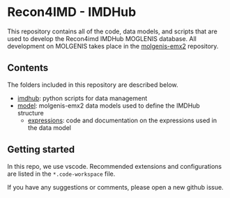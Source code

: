 # Recon4IMD - IMDHub

This repository contains all of the code, data models, and scripts that are used to develop the Recon4imd IMDHub MOGLENIS database. All development on MOLGENIS takes place in the [molgenis-emx2](https://github.com/molgenis/molgenis-emx2) repository.

## Contents

The folders included in this repository are described below.

- [imdhub](./imdhub/): python scripts for data management
- [model](./model/): molgenis-emx2 data models used to define the IMDHub structure
    - [expressions](./model/expressions/): code and documentation on the expressions used in the data model

## Getting started

In this repo, we use vscode. Recommended extensions and configurations are listed in the `*.code-workspace` file.

If you have any suggestions or comments, please open a new github issue.
